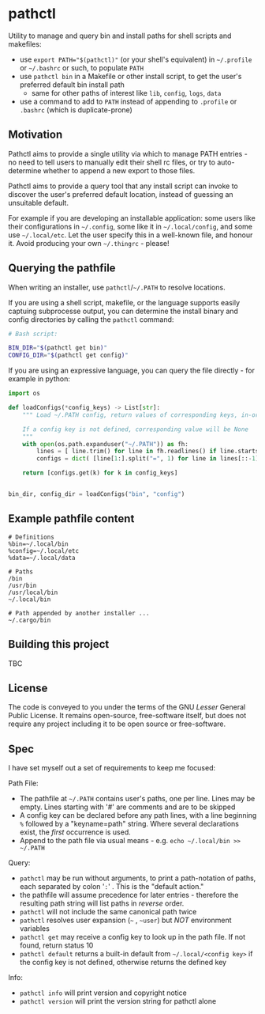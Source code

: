 # pathctl

Utility to manage and query bin and install paths for shell scripts and makefiles:

* use `export PATH="$(pathctl)"` (or your shell's equivalent) in `~/.profile` or `~/.bashrc` or such, to populate `PATH`
* use `pathctl bin` in a Makefile or other install script, to get the user's preferred default bin install path
    * same for other paths of interest like `lib`, `config`, `logs`, `data`
* use a command to add to `PATH` instead of appending to `.profile` or `.bashrc` (which is duplicate-prone)

## Motivation

Pathctl aims to provide a single utility via which to manage PATH entries - no need to tell users to manually edit their shell rc files, or try to auto-determine whether to append a new export to those files.

Pathctl aims to provide a query tool that any install script can invoke to discover the user's preferred default location, instead of guessing an unsuitable default.

For example if you are developing an installable application: some users like their configurations in `~/.config`, some like it in `~/.local/config`, and some use `~/.local/etc`. Let the user specify this in a well-known file, and honour it. Avoid producing your own `~/.thingrc` - please!

## Querying the pathfile

When writing an installer, use `pathctl`/`~/.PATH` to resolve locations.

If you are using a shell script, makefile, or the language supports easily captuing subprocesse output, you can determine the install binary and config directories by calling the `pathctl` command:

```sh
# Bash script:

BIN_DIR="$(pathctl get bin)"
CONFIG_DIR="$(pathctl get config)"
```

If you are using an expressive language, you can query the file directly - for example in python:

```python
import os

def loadConfigs(*config_keys) -> List[str]:
    """ Load ~/.PATH config, return values of corresponding keys, in-order.

    If a config key is not defined, corresponding value will be None
    """
    with open(os.path.expanduser("~/.PATH")) as fh:
        lines = [ line.trim() for line in fh.readlines() if line.startswith("%") ]
        configs = dict( [line[1:].split("=", 1) for line in lines[::-1]] )

    return [configs.get(k) for k in config_keys]


bin_dir, config_dir = loadConfigs("bin", "config")

```

## Example pathfile content

```
# Definitions
%bin=~/.local/bin
%config=~/.local/etc
%data=~/.local/data

# Paths
/bin
/usr/bin
/usr/local/bin
~/.local/bin

# Path appended by another installer ...
~/.cargo/bin
```

## Building this project

TBC

## License

The code is conveyed to you under the terms of the GNU _Lesser_ General Public License. It remains open-source, free-software itself, but does not require any project including it to be open source or free-software.

## Spec

I have set myself out a set of requirements to keep me focused:

Path File:

* The pathfile at `~/.PATH` contains user's paths, one per line. Lines may be empty. Lines starting with '#' are comments and are to be skipped
* A config key can be declared before any path lines, with a line beginning `%` followed by a "keyname=path" string. Where several declarations exist, the _first_ occurrence is used.
* Append to the path file via usual means - e.g. `echo ~/.local/bin >> ~/.PATH`

Query:

* `pathctl` may be run without arguments, to print a path-notation of paths, each separated by colon '`:`' . This is the "default action."
* the pathfile will assume precedence for later entries - therefore the resulting path string will list paths in _reverse_ order.
* `pathctl` will not include the same canonical path twice
* `pathctl` resolves user expansion (`~` , `~user`) but _NOT_ environment variables
* `pathctl get` may receive a config key to look up in the path file. If not found, return status 10
* `pathctl default` returns a built-in default from `~/.local/<config key>` if the config key is not defined, otherwise returns the defined key

Info:

* `pathctl info` will print version and copyright notice
* `pathctl version` will print the version string for pathctl alone

